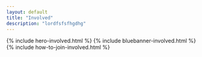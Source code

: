 ```yaml
---
layout: default
title: "Involved"
description: "lordfsfsfhgdhg"
---
```



{% include hero-involved.html %}
{% include bluebanner-involved.html %}
{% include how-to-join-involved.html %}
